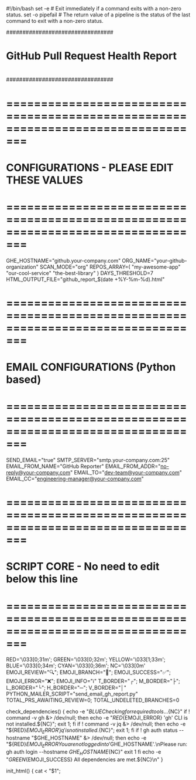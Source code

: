 #!/bin/bash
set -e # Exit immediately if a command exits with a non-zero status.
set -o pipefail # The return value of a pipeline is the status of the last command to exit with a non-zero status.

#_#_#_#_#_#_#_#_#_#_#_#_#_#_#_#_#_#_#_#_#_#_#_#_#_#_#_#_#_#_#_#_#
#                                                              #
#             GitHub Pull Request Health Report                #
#                                                              #
#_#_#_#_#_#_#_#_#_#_#_#_#_#_#_#_#_#_#_#_#_#_#_#_#_#_#_#_#_#_#_#_#

# =================================================================================
#  CONFIGURATIONS - PLEASE EDIT THESE VALUES
# =================================================================================

GHE_HOSTNAME="github.your-company.com"
ORG_NAME="your-github-organization"
SCAN_MODE="org"
REPOS_ARRAY=( "my-awesome-app" "our-cool-service" "the-best-library" )
DAYS_THRESHOLD=7
HTML_OUTPUT_FILE="github_report_$(date +%Y-%m-%d).html"

# =================================================================================
#  EMAIL CONFIGURATIONS (Python based)
# =================================================================================
SEND_EMAIL="true"
SMTP_SERVER="smtp.your-company.com:25"
EMAIL_FROM_NAME="GitHub Reporter"
EMAIL_FROM_ADDR="no-reply@your-company.com"
EMAIL_TO="dev-team@your-company.com"
EMAIL_CC="engineering-manager@your-company.com"

# =================================================================================
#  SCRIPT CORE - No need to edit below this line
# =================================================================================

RED='\033[0;31m'; GREEN='\033[0;32m'; YELLOW='\033[1;33m'; BLUE='\033[0;34m'; CYAN='\033[0;36m'; NC='\033[0m'
EMOJI_REVIEW="🔍"; EMOJI_BRANCH="🌿"; EMOJI_SUCCESS="✅"; EMOJI_ERROR="❌"; EMOJI_INFO="ℹ️"
T_BORDER="┌"; M_BORDER="├"; L_BORDER="└"; H_BORDER="─"; V_BORDER="│"
PYTHON_MAILER_SCRIPT="send_email_gh_report.py"
TOTAL_PRS_AWAITING_REVIEW=0; TOTAL_UNDELETED_BRANCHES=0

check_dependencies() {
  echo -e "${BLUE}Checking for required tools...${NC}"
  if ! command -v gh &> /dev/null; then echo -e "${RED}${EMOJI_ERROR} 'gh' CLI is not installed.${NC}"; exit 1; fi
  if ! command -v jq &> /dev/null; then echo -e "${RED}${EMOJI_ERROR} 'jq' is not installed.${NC}"; exit 1; fi
  if ! gh auth status --hostname "$GHE_HOSTNAME" &> /dev/null; then
      echo -e "${RED}${EMOJI_ERROR} You are not logged into '$GHE_HOSTNAME'.\nPlease run: gh auth login --hostname ${GHE_HOSTNAME}${NC}"
      exit 1
  fi
  echo -e "${GREEN}${EMOJI_SUCCESS} All dependencies are met.${NC}\n"
}

init_html() { cat <<EOF > "$1"; <!DOCTYPE html><html lang="en"><head><meta charset="UTF-8"><meta name="viewport" content="width=device-width, initial-scale=1.0"><title>GitHub Pull Request Report for ${ORG_NAME}</title><style>body{font-family:-apple-system,BlinkMacSystemFont,"Segoe UI","Noto Sans",Helvetica,Arial,sans-serif;line-height:1.6;color:#333;margin:0;padding:20px;background-color:#f9f9f9}.container{max-width:1200px;margin:auto;background:#fff;padding:25px;border-radius:8px;box-shadow:0 2px 10px rgba(0,0,0,0.1)}h1,h2{border-bottom:2px solid #eee;padding-bottom:10px;margin-top:30px;color:#1a1a1a}h1{font-size:2em}h2{font-size:1.5em}table{border-collapse:collapse;width:100%;margin-top:20px}th,td{border:1px solid #ddd;padding:12px;text-align:left}th{background-color:#f2f2f2;font-weight:bold}tr:nth-child(even){background-color:#f9f9f9}tr:hover{background-color:#f1f1f1}a{color:#0366d6;text-decoration:none}a:hover{text-decoration:underline}.footer{text-align:center;margin-top:30px;font-size:0.9em;color:#777}.empty-state{padding:20px;text-align:center;color:#888;background-color:#fafafa;border:1px dashed #ddd}.total-count{font-weight:bold;font-size:1.2em}</style></head><body><div class="container"><h1>${EMOJI_REVIEW} GitHub PR Report for ${ORG_NAME}</h1><p>Generated on: $(date)</p>EOF; }
start_html_table() { local outfile=$1; shift; local headers=("$@"); echo "<table><thead><tr>" >> "$outfile"; for header in "${headers[@]}"; do echo "<th>${header}</th>" >> "$outfile"; done; echo "</tr></thead><tbody>" >> "$outfile"; }
add_html_row() { local outfile=$1; shift; local cells=("$@"); echo "<tr>" >> "$outfile"; for cell in "${cells[@]}"; do if [[ "$cell" == http* ]]; then echo "<td><a href=\"$cell\" target=\"_blank\">Link</a></td>" >> "$outfile"; else echo "<td>${cell}</td>" >> "$outfile"; fi; done; echo "</tr>" >> "$outfile"; }
add_html_section_header() { echo "<h2>$1 $2</h2>" >> "$3"; }
end_html_table() { echo "</tbody></table>" >> "$1"; }
add_html_empty_state() { echo "<div class='empty-state'>$1</div>" >> "$2"; }
add_html_summary() { echo "<p class='total-count'>$1: $2</p>" >> "$3"; }
finalize_html() { cat <<EOF >> "$1"; <div class="footer"><p>Report generated by the GitHub PR Health Script.</p></div></div></body></html>EOF; }

create_python_mailer() {
cat <<EOF > "$PYTHON_MAILER_SCRIPT"
#!/usr/bin/env python3
import sys, smtplib
from email.mime.multipart import MIMEMultipart
from email.mime.text import MIMEText
from email.utils import formataddr, COMMASPACE
SMTP_SERVER=sys.argv[1]; SENDER_NAME=sys.argv[2]; SENDER_ADDR=sys.argv[3]
RECIPIENTS_TO=[addr.strip() for addr in sys.argv[4].split(',') if addr.strip()]
RECIPIENTS_CC=[addr.strip() for addr in sys.argv[5].split(',') if addr.strip()]
SUBJECT=sys.argv[6]; HTML_BODY=sys.stdin.read()
def log_debug(message): print(message, file=sys.stderr)
log_debug(f"--- Python Mailer Debug ---\nSMTP Server: {SMTP_SERVER}\nFrom: {SENDER_NAME} <{SENDER_ADDR}>\nTo: {RECIPIENTS_TO}\nCc: {RECIPIENTS_CC}\nSubject: {SUBJECT}\n---------------------------")
msg=MIMEMultipart('alternative'); msg['Subject']=SUBJECT; msg['From']=formataddr((SENDER_NAME, SENDER_ADDR)); msg['To']=COMMASPACE.join(RECIPIENTS_TO)
if RECIPIENTS_CC: msg['Cc']=COMMASPACE.join(RECIPIENTS_CC)
msg.attach(MIMEText(HTML_BODY, 'html', 'utf-8'))
try:
    log_debug("Connecting to SMTP server...")
    with smtplib.SMTP(SMTP_SERVER) as server: server.send_message(msg)
    log_debug("Python: Email sent successfully!")
except Exception as e:
    log_debug(f"Python: Failed to send email. Error: {e}"); sys.exit(1)
EOF
chmod +x "$PYTHON_MAILER_SCRIPT"
}

send_email_report() {
    if [[ "$SEND_EMAIL" != "true" ]]; then echo -e "\n${YELLOW}Email sending is disabled.${NC}"; return; fi
    if ! command -v python3 &> /dev/null; then echo -e "\n${RED}${EMOJI_ERROR} 'python3' not found.${NC}"; return; fi
    local html_file="$1"; local subject="GitHub PR Health Report - $(date +'%Y-%m-%d')"
    echo -e "\n${BLUE}Sending email report to '$EMAIL_TO' using Python...${NC}"
    python3 -u "$PYTHON_MAILER_SCRIPT" "$SMTP_SERVER" "$EMAIL_FROM_NAME" "$EMAIL_FROM_ADDR" "$EMAIL_TO" "$EMAIL_CC" "$subject" < "$html_file"
    echo -e "${GREEN}${EMOJI_SUCCESS} Email sending process completed.${NC}"
}

get_days_open_html() { local created_at_iso="$1"; local pr_timestamp=$(date -d "$created_at_iso" +%s); local now_timestamp=$(date +%s); local seconds_diff=$((now_timestamp - pr_timestamp)); local days_open=$((seconds_diff / 86400)); local emoji="🔵"; if [ "$days_open" -gt "$DAYS_THRESHOLD" ]; then emoji="🔴"; fi; echo "$days_open days $emoji"; }
get_repo_list() {
    if [[ "$SCAN_MODE" == "org" ]]; then
        echo -e "${BLUE}Fetching all repositories...${NC}" >&2
        gh repo list "$ORG_NAME" --limit 1000 --json name --jq '.[].name'
    else
        echo -e "${BLUE}Using predefined repository list...${NC}" >&2
        printf '%s\n' "${REPOS_ARRAY[@]}"
    fi
}

process_review_prs() {
    local repo_full_name="$1"; local pr_list_json
    pr_list_json=$(gh pr list -R "$repo_full_name" --state open --limit 100 --json number,title,url,author,createdAt,reviewRequests --search "-is:draft")
    local prs; if [[ -n "$pr_list_json" ]]; then prs=$(echo "$pr_list_json" | jq -r '.[] | [.number, .title, .url, .author.login, .createdAt, ([.reviewRequests[]? | .login // .name] | join(" ")) // "None"] | @tsv'); fi
    if [[ -z "$prs" ]]; then return 0; fi
    local count=0; local repo_header_printed=false; local repo_short_name=$(basename "$repo_full_name")
    while IFS=$'\t' read -r number title url author created_at_iso reviewers; do
        if ! $repo_header_printed; then
            echo -e "${CYAN}${T_BORDER}${H_BORDER}${H_BORDER} [${repo_short_name}] ${H_BORDER}"
            printf "${CYAN}${V_BORDER}${NC} %-9s %-45s %-20s %-25s\n" "PR #" "Title" "Author" "Reviewers"
            echo -e "${CYAN}${M_BORDER}─────────────────────────────────────────────────────────────────────────────────────────────────"
            repo_header_printed=true
        fi
        printf "${CYAN}${V_BORDER}${NC} ${YELLOW}#%-8s${NC} %-45.45s %-20s ${RED}%-25.25s${NC}\n" "$number" "$title" "$author" "$reviewers"
        local days_open_html=$(get_days_open_html "$created_at_iso")
        ## MODIFIED ##: Added $repo_short_name to the beginning of the row data.
        local -a row=("$repo_short_name" "$days_open_html" "#${number}" "$title" "$author" "$reviewers" "$url")
        add_html_row "$HTML_OUTPUT_FILE" "${row[@]}"; count=$((count + 1))
    done <<< "$prs"
    if $repo_header_printed; then echo -e "${CYAN}${L_BORDER}${H_BORDER}${H_BORDER}${NC}"; fi
    TOTAL_PRS_AWAITING_REVIEW=$((TOTAL_PRS_AWAITING_REVIEW + count))
}

process_undeleted_branches() {
    local repo_full_name="$1"; local branches; branches=$(gh api "repos/$repo_full_name/branches" --paginate -q '.[].name'); if [[ -z "$branches" ]]; then return 0; fi
    local merged_prs_json; merged_prs_json=$(gh pr list -R "$repo_full_name" --state merged --limit 100 --json headRefName,number,title,url,mergedBy,mergedAt,isCrossRepository)
    local prs_to_check=""; if [[ -n "$merged_prs_json" ]]; then prs_to_check=$(echo "$merged_prs_json" | jq -r '.[] | select(.isCrossRepository == false) | [.headRefName, .number, .title, .url, .mergedBy.login, (.mergedAt|fromdate|strflocaltime("%Y-%m-%d"))] | @tsv'); fi
    if [[ -z "$prs_to_check" ]]; then return 0; fi
    local count=0; local repo_header_printed=false; local repo_short_name=$(basename "$repo_full_name")
    while IFS=$'\t' read -r branch_name pr_number title url merged_by merged_at; do
        if grep -q -x "$branch_name" <<< "$branches"; then
            if ! $repo_header_printed; then
                echo -e "${CYAN}${T_BORDER}${H_BORDER}${H_BORDER} [${repo_short_name}] ${H_BORDER}"
                printf "${CYAN}${V_BORDER}${NC} %-9s %-40s %-20s %-15s\n" "PR #" "Branch Name" "Merged By" "Merged At"
                echo -e "${CYAN}${M_BORDER}──────────────────────────────────────────────────────────────────────────────────────────────────"
                repo_header_printed=true
            fi
            printf "${CYAN}${V_BORDER}${NC} ${YELLOW}#%-8s${NC} ${RED}%-40.40s${NC} %-20s %-15s\n" "$pr_number" "$branch_name" "$merged_by" "$merged_at"
            local -a row=("$repo_short_name" "#${pr_number}" "$branch_name" "$title" "$merged_by" "$merged_at" "$url")
            add_html_row "$HTML_OUTPUT_FILE" "${row[@]}"; count=$((count + 1))
        fi
    done <<< "$prs_to_check"
    if $repo_header_printed; then echo -e "${CYAN}${L_BORDER}${H_BORDER}${H_BORDER}${NC}"; fi
    TOTAL_UNDELETED_BRANCHES=$((TOTAL_UNDELETED_BRANCHES + count))
}

main() {
    export GH_HOST="$GHE_HOSTNAME"; check_dependencies; create_python_mailer
    repo_list=$(get_repo_list); if [[ -z "$repo_list" ]]; then echo -e "${RED}${EMOJI_ERROR} No repositories found.${NC}"; exit 1; fi
    init_html "$HTML_OUTPUT_FILE"
    echo -e "\n${BLUE}Scanning for Pull Requests Awaiting Review...${NC}"; add_html_section_header "${EMOJI_REVIEW}" "Pull Requests Awaiting Review" "$HTML_OUTPUT_FILE"
    ## MODIFIED ##: Added "Repo" to the beginning of the headers.
    declare -a headers_review=("Repo" "Days Open" "#PR" "Title" "Author" "Reviewers" "Link")
    start_html_table "$HTML_OUTPUT_FILE" "${headers_review[@]}"; while IFS= read -r repo; do process_review_prs "${ORG_NAME}/${repo}"; done <<< "$repo_list"
    if [[ $TOTAL_PRS_AWAITING_REVIEW -eq 0 ]]; then echo -e "${GREEN}No open PRs found.${NC}"; add_html_empty_state "No open PRs awaiting review found. Great job!" "$HTML_OUTPUT_FILE"; fi; end_html_table "$HTML_OUTPUT_FILE"; add_html_summary "Total PRs Awaiting Review" "$TOTAL_PRS_AWAITING_REVIEW" "$HTML_OUTPUT_FILE"
    echo -e "\n${BLUE}Scanning for PRs with Undeleted Branches...${NC}"; add_html_section_header "${EMOJI_BRANCH}" "PRs with Undeleted Branches" "$HTML_OUTPUT_FILE"; declare -a headers_branches=("Repo" "#PR" "Branch Name" "Title" "Merged By" "Merged At" "Link"); start_html_table "$HTML_OUTPUT_FILE" "${headers_branches[@]}"; while IFS= read -r repo; do process_undeleted_branches "${ORG_NAME}/${repo}"; done <<< "$repo_list"
    if [[ $TOTAL_UNDELETED_BRANCHES -eq 0 ]]; then echo -e "${GREEN}No undeleted branches found.${NC}"; add_html_empty_state "Excellent branch hygiene! No undeleted branches found." "$HTML_OUTPUT_FILE"; fi; end_html_table "$HTML_OUTPUT_FILE"; add_html_summary "Total PRs with Undeleted Branches" "$TOTAL_UNDELETED_BRANCHES" "$HTML_OUTPUT_FILE"
    finalize_html "$HTML_OUTPUT_FILE"
    echo -e "\n${GREEN}--- Report Summary ---${NC}"; echo -e "${EMOJI_REVIEW} Total PRs Awaiting Review: ${YELLOW}${TOTAL_PRS_AWAITING_REVIEW}${NC}"; echo -e "${EMOJI_BRANCH} Total PRs with Undeleted Branches: ${YELLOW}${TOTAL_UNDELETED_BRANCHES}${NC}"
    echo -e "\n${EMOJI_SUCCESS} ${GREEN}HTML report generated: ${CYAN}$(pwd)/${HTML_OUTPUT_FILE}${NC}"
    send_email_report "$HTML_OUTPUT_FILE"
}

main
